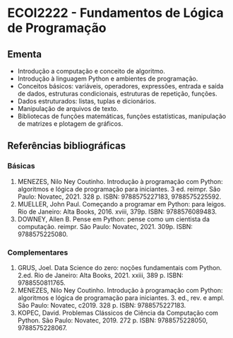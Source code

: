 # ECOI2222 - Fundamentos de Lógica de Programação

## Ementa

- Introdução a computação e conceito de algoritmo. 
- Introdução à linguagem Python e ambientes de programação. 
- Conceitos básicos: variáveis, operadores, expressões, entrada e saída de dados, estruturas condicionais, estruturas de repetição, funções. 
- Dados estruturados: listas, tuplas e dicionários. 
- Manipulação de arquivos de texto. 
- Bibliotecas de funções matemáticas, funções estatísticas, manipulação de matrizes e plotagem de gráficos.

## Referências bibliográficas

### Básicas

1. MENEZES, Nilo Ney Coutinho. Introdução à programação com Python: algoritmos e lógica de programação para iniciantes. 3 ed. reimpr. São Paulo: Novatec, 2021. 328 p. ISBN: 9788575227183, 9788575225592.
2. MUELLER, John Paul. Começando a programar em Python: para leigos. Rio de Janeiro: Alta Books, 2016. xviii, 379p. ISBN: 9788576089483.
3. DOWNEY, Allen B. Pense em Python: pense como um cientista da computação. reimpr. São Paulo: Novatec, 2021. 309p. ISBN: 9788575225080.

### Complementares

1. GRUS, Joel. Data Science do zero: noções fundamentais com Python. 2.ed. Rio de Janeiro: Alta Books, 2021. xxiii, 389 p. ISBN: 9788550811765.
2. MENEZES, Nilo Ney Coutinho. Introdução à programação com Python: algoritmos e lógica de programação para iniciantes. 3. ed., rev. e ampl. São Paulo: Novatec, c2019. 328 p. ISBN: 9788575227183.
3. KOPEC, David. Problemas Clássicos de Ciência da Computação com Python. São Paulo: Novatec, 2019. 272 p. ISBN: 9788575228050, 9788575228067.
